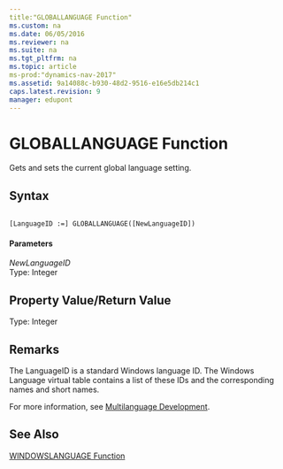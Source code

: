 ```yaml
---
title:"GLOBALLANGUAGE Function"
ms.custom: na
ms.date: 06/05/2016
ms.reviewer: na
ms.suite: na
ms.tgt_pltfrm: na
ms.topic: article
ms-prod:"dynamics-nav-2017"
ms.assetid: 9a14088c-b930-48d2-9516-e16e5db214c1
caps.latest.revision: 9
manager: edupont
---
```

# GLOBALLANGUAGE Function
Gets and sets the current global language setting.  
  
## Syntax  
  
```  
  
[LanguageID :=] GLOBALLANGUAGE([NewLanguageID])  
```  
  
#### Parameters  
 *NewLanguageID*  
 Type: Integer  
  
## Property Value\/Return Value  
 Type: Integer  
  
## Remarks  
 The LanguageID is a standard Windows language ID. The Windows Language virtual table contains a list of these IDs and the corresponding names and short names.  
  
 For more information, see [Multilanguage Development](Multilanguage-Development.md).  
  
## See Also  
 [WINDOWSLANGUAGE Function](WINDOWSLANGUAGE-Function.md)
